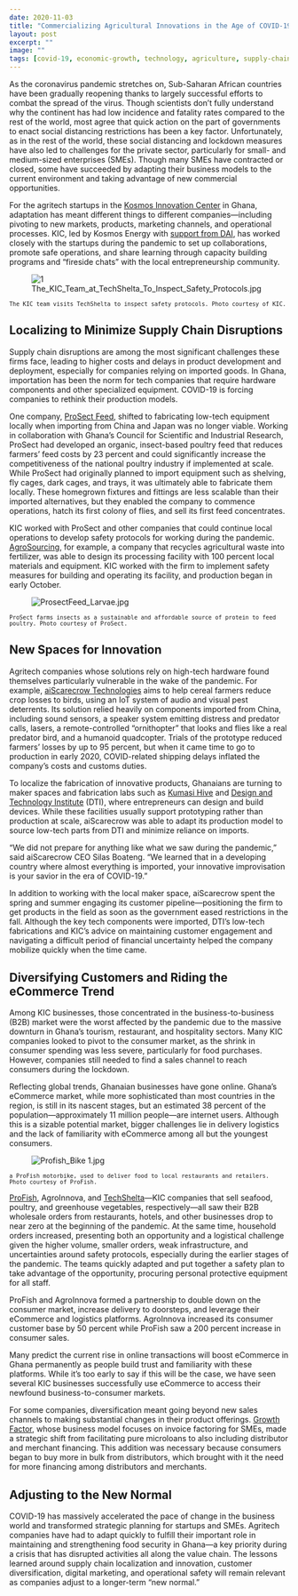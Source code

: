 ```yaml
---
date: 2020-11-03
title: "Commercializing Agricultural Innovations in the Age of COVID-19"
layout: post
excerpt: ""
image: ""
tags: [covid-19, economic-growth, technology, agriculture, supply-chain, sustainable-business]
---
```

<p>As the coronavirus pandemic stretches on, Sub-Saharan African countries have been gradually reopening thanks to largely successful efforts to combat the spread of the virus. Though scientists don’t fully understand why the continent has had low incidence and fatality rates compared to the rest of the world, most agree that quick action on the part of governments to enact social distancing restrictions has been a key factor. Unfortunately, as in the rest of the world, these social distancing and lockdown measures have also led to challenges for the private sector, particularly for small- and medium-sized enterprises (SMEs). Though many SMEs have contracted or closed, some have succeeded by adapting their business models to the current environment and taking advantage of new commercial opportunities.</p><p>For the agritech startups in the <a href="https://www.kosmosinnovationcenter.com/">Kosmos Innovation Center</a> in Ghana, adaptation has meant different things to different companies—including pivoting to new markets, products, marketing channels, and operational processes. KIC, led by Kosmos Energy with <a href="https://www.dai.com/our-work/projects/ghana-kosmos-innovation-center-kic">support from DAI</a>, has worked closely with the startups during the pandemic to set up collaborations, promote safe operations, and share learning through capacity building programs and “fireside chats” with the local entrepreneurship community.</p><figure class="kg-card kg-image-card"><img src="https://pubs.ghost.io/uploads/1%20The_KIC_Team_at_TechShelta_To_Inspect_Safety_Protocols.jpg" class="kg-image" alt="1 The_KIC_Team_at_TechShelta_To_Inspect_Safety_Protocols.jpg" loading="lazy"></figure><p><code><code>The KIC team visits TechShelta to inspect safety protocols. Photo courtesy of KIC.</code></code></p><h2 id="localizing-to-minimize-supply-chain-disruptions">Localizing to Minimize Supply Chain Disruptions</h2><p>Supply chain disruptions are among the most significant challenges these firms face, leading to higher costs and delays in product development and deployment, especially for companies relying on imported goods. In Ghana, importation has been the norm for tech companies that require hardware components and other specialized equipment. COVID-19 is forcing companies to rethink their production models.</p><p>One company, <a href="https://prosectfeed.com/#about-us">ProSect Feed</a>, shifted to fabricating low-tech equipment locally when importing from China and Japan was no longer viable. Working in collaboration with Ghana’s Council for Scientific and Industrial Research, ProSect had developed an organic, insect-based poultry feed that reduces farmers’ feed costs by 23 percent and could significantly increase the competitiveness of the national poultry industry if implemented at scale. While ProSect had originally planned to import equipment such as shelving, fly cages, dark cages, and trays, it was ultimately able to fabricate them locally. These homegrown fixtures and fittings are less scalable than their imported alternatives, but they enabled the company to commence operations, hatch its first colony of flies, and sell its first feed concentrates.</p><p>KIC worked with ProSect and other companies that could continue local operations to develop safety protocols for working during the pandemic. <a href="https://agrosourcing.net/">AgroSourcing</a>, for example, a company that recycles agricultural waste into fertilizer, was able to design its processing facility with 100 percent local materials and equipment. KIC worked with the firm to implement safety measures for building and operating its facility, and production began in early October.</p><figure class="kg-card kg-image-card"><img src="https://pubs.ghost.io/uploads/ProsectFeed_Larvae.jpg" class="kg-image" alt="ProsectFeed_Larvae.jpg" loading="lazy"></figure><p><code><code>ProSect farms insects as a sustainable and affordable source of protein to feed poultry. Photo courtesy of ProSect.</code></code></p><h2 id="new-spaces-for-innovation">New Spaces for Innovation</h2><p>Agritech companies whose solutions rely on high-tech hardware found themselves particularly vulnerable in the wake of the pandemic. For example, <a href="https://aiscarecrowtech.com/">aiScarecrow Technologies</a> aims to help cereal farmers reduce crop losses to birds, using an IoT system of audio and visual pest deterrents. Its solution relied heavily on components imported from China, including sound sensors, a speaker system emitting distress and predator calls, lasers, a remote-controlled “ornithopter” that looks and flies like a real predator bird, and a humanoid quadcopter. Trials of the prototype reduced farmers’ losses by up to 95 percent, but when it came time to go to production in early 2020, COVID-related shipping delays inflated the company’s costs and customs duties.</p><p>To localize the fabrication of innovative products, Ghanaians are turning to maker spaces and fabrication labs such as <a href="https://kumasihive.com/">Kumasi Hive</a> and <a href="https://dtiafrica.com/">Design and Technology Institute</a> (DTI), where entrepreneurs can design and build devices. While these facilities usually support prototyping rather than production at scale, aiScarecrow was able to adapt its production model to source low-tech parts from DTI and minimize reliance on imports.</p><p>“We did not prepare for anything like what we saw during the pandemic,” said aiScarecrow CEO Silas Boateng. “We learned that in a developing country where almost everything is imported, your innovative improvisation is your savior in the era of COVID-19.”</p><p>In addition to working with the local maker space, aiScarecrow spent the spring and summer engaging its customer pipeline—positioning the firm to get products in the field as soon as the government eased restrictions in the fall. Although the key tech components were imported, DTI’s low-tech fabrications and KIC’s advice on maintaining customer engagement and navigating a difficult period of financial uncertainty helped the company mobilize quickly when the time came.</p><h2 id="diversifying-customers-and-riding-the-ecommerce-trend">Diversifying Customers and Riding the eCommerce Trend</h2><p>Among KIC businesses, those concentrated in the business-to-business (B2B) market were the worst affected by the pandemic due to the massive downturn in Ghana’s tourism, restaurant, and hospitality sectors. Many KIC companies looked to pivot to the consumer market, as the shrink in consumer spending was less severe, particularly for food purchases. However, companies still needed to find a sales channel to reach consumers during the lockdown.</p><p>Reflecting global trends, Ghanaian businesses have gone online. Ghana’s eCommerce market, while more sophisticated than most countries in the region, is still in its nascent stages, but an estimated 38 percent of the population—approximately 11 million people—are internet users. Although this is a sizable potential market, bigger challenges lie in delivery logistics and the lack of familiarity with eCommerce among all but the youngest consumers.</p><figure class="kg-card kg-image-card"><img src="https://pubs.ghost.io/uploads/Profish_Bike%201.jpg" class="kg-image" alt="Profish_Bike 1.jpg" loading="lazy"></figure><p><code><code>a ProFish motorbike, used to deliver food to local restaurants and retailers. Photo courtesy of ProFish.</code></code></p><p><a href="https://profishgh.com/">ProFish</a>, AgroInnova, and <a href="https://techshelta.com/">TechShelta</a>—KIC companies that sell seafood, poultry, and greenhouse vegetables, respectively—all saw their B2B wholesale orders from restaurants, hotels, and other businesses drop to near zero at the beginning of the pandemic. At the same time, household orders increased, presenting both an opportunity and a logistical challenge given the higher volume, smaller orders, weak infrastructure, and uncertainties around safety protocols, especially during the earlier stages of the pandemic. The teams quickly adapted and put together a safety plan to take advantage of the opportunity, procuring personal protective equipment for all staff.</p><p>ProFish and AgroInnova formed a partnership to double down on the consumer market, increase delivery to doorsteps, and leverage their eCommerce and logistics platforms. AgroInnova increased its consumer customer base by 50 percent while ProFish saw a 200 percent increase in consumer sales.</p><p>Many predict the current rise in online transactions will boost eCommerce in Ghana permanently as people build trust and familiarity with these platforms. While it’s too early to say if this will be the case, we have seen several KIC businesses successfully use eCommerce to access their newfound business-to-consumer markets.</p><p>For some companies, diversification meant going beyond new sales channels to making substantial changes in their product offerings. <a href="https://nvoicia.com/">Growth Factor</a>, whose business model focuses on invoice factoring for SMEs, made a strategic shift from facilitating pure microloans to also including distributor and merchant financing. This addition was necessary because consumers began to buy more in bulk from distributors, which brought with it the need for more financing among distributors and merchants.</p><h2 id="adjusting-to-the-new-normal">Adjusting to the New Normal</h2><p>COVID-19 has massively accelerated the pace of change in the business world and transformed strategic planning for startups and SMEs. Agritech companies have had to adapt quickly to fulfill their important role in maintaining and strengthening food security in Ghana—a key priority during a crisis that has disrupted activities all along the value chain. The lessons learned around supply chain localization and innovation, customer diversification, digital marketing, and operational safety will remain relevant as companies adjust to a longer-term “new normal.”</p>
  